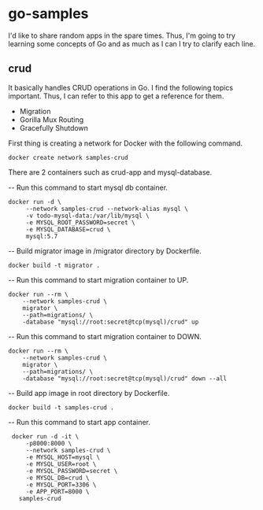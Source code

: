 # go-samples
I'd like to share random apps in the spare times. Thus, I'm going to try learning some concepts of Go and as much as I can I try to clarify each line.

## crud
It basically handles CRUD operations in Go. I find the following topics important. Thus, I can refer to this app to get a reference for them.

- Migration
- Gorilla Mux Routing
- Gracefully Shutdown

First thing is creating a network for Docker with the following command.

```
docker create network samples-crud
```


There are 2 containers such as crud-app and mysql-database.

-- Run this command to start mysql db container.

```
docker run -d \
     --network samples-crud --network-alias mysql \
     -v todo-mysql-data:/var/lib/mysql \
     -e MYSQL_ROOT_PASSWORD=secret \
     -e MYSQL_DATABASE=crud \
     mysql:5.7
```

-- Build migrator image in /migrator directory by Dockerfile.
```
docker build -t migrator .
```

-- Run this command to start migration container to UP.
```
docker run --rm \
	--network samples-crud \
	migrator \
	--path=migrations/ \
	-database "mysql://root:secret@tcp(mysql)/crud" up
```

-- Run this command to start migration container to DOWN.
```
docker run --rm \
	--network samples-crud \
	migrator \
	--path=migrations/ \
	-database "mysql://root:secret@tcp(mysql)/crud" down --all
```

-- Build app image in root directory by Dockerfile.
```
docker build -t samples-crud .
```

-- Run this command to start app container.
```
 docker run -d -it \
     -p8000:8000 \
     --network samples-crud \
     -e MYSQL_HOST=mysql \
     -e MYSQL_USER=root \
     -e MYSQL_PASSWORD=secret \
     -e MYSQL_DB=crud \
     -e MYSQL_PORT=3306 \
     -e APP_PORT=8000 \
   samples-crud
 ```